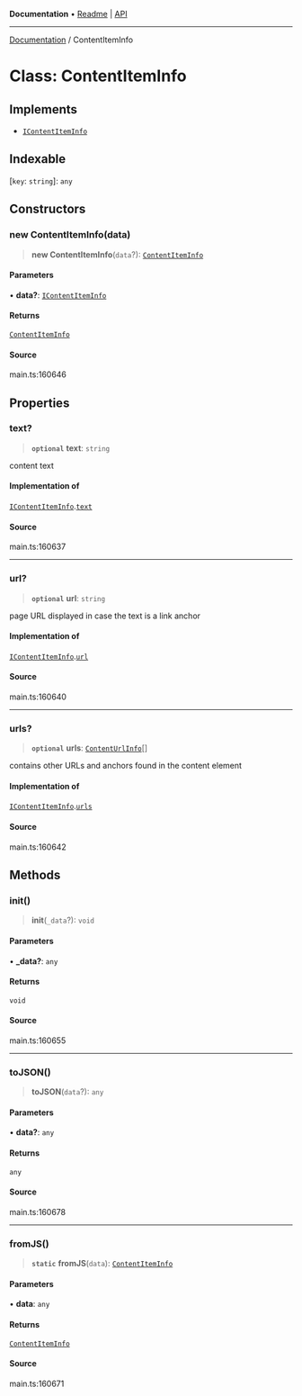 **Documentation** • [Readme](../README.md) \| [API](../globals.md)

***

[Documentation](../README.md) / ContentItemInfo

# Class: ContentItemInfo

## Implements

- [`IContentItemInfo`](../interfaces/IContentItemInfo.md)

## Indexable

 \[`key`: `string`\]: `any`

## Constructors

### new ContentItemInfo(data)

> **new ContentItemInfo**(`data`?): [`ContentItemInfo`](ContentItemInfo.md)

#### Parameters

• **data?**: [`IContentItemInfo`](../interfaces/IContentItemInfo.md)

#### Returns

[`ContentItemInfo`](ContentItemInfo.md)

#### Source

main.ts:160646

## Properties

### text?

> **`optional`** **text**: `string`

content text

#### Implementation of

[`IContentItemInfo`](../interfaces/IContentItemInfo.md).[`text`](../interfaces/IContentItemInfo.md#text)

#### Source

main.ts:160637

***

### url?

> **`optional`** **url**: `string`

page URL
displayed in case the text is a link anchor

#### Implementation of

[`IContentItemInfo`](../interfaces/IContentItemInfo.md).[`url`](../interfaces/IContentItemInfo.md#url)

#### Source

main.ts:160640

***

### urls?

> **`optional`** **urls**: [`ContentUrlInfo`](ContentUrlInfo.md)[]

contains other URLs and anchors found in the content element

#### Implementation of

[`IContentItemInfo`](../interfaces/IContentItemInfo.md).[`urls`](../interfaces/IContentItemInfo.md#urls)

#### Source

main.ts:160642

## Methods

### init()

> **init**(`_data`?): `void`

#### Parameters

• **\_data?**: `any`

#### Returns

`void`

#### Source

main.ts:160655

***

### toJSON()

> **toJSON**(`data`?): `any`

#### Parameters

• **data?**: `any`

#### Returns

`any`

#### Source

main.ts:160678

***

### fromJS()

> **`static`** **fromJS**(`data`): [`ContentItemInfo`](ContentItemInfo.md)

#### Parameters

• **data**: `any`

#### Returns

[`ContentItemInfo`](ContentItemInfo.md)

#### Source

main.ts:160671
